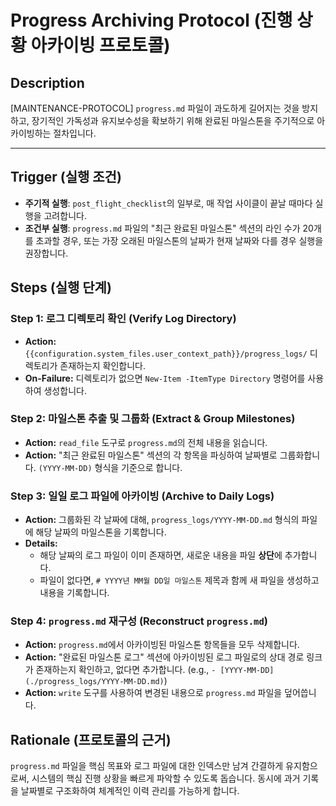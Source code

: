 # Progress Archiving Protocol (진행 상황 아카이빙 프로토콜)

## Description
[MAINTENANCE-PROTOCOL] `progress.md` 파일이 과도하게 길어지는 것을 방지하고, 장기적인 가독성과 유지보수성을 확보하기 위해 완료된 마일스톤을 주기적으로 아카이빙하는 절차입니다.

---

## Trigger (실행 조건)
- **주기적 실행**: `post_flight_checklist`의 일부로, 매 작업 사이클이 끝날 때마다 실행을 고려합니다.
- **조건부 실행**: `progress.md` 파일의 "최근 완료된 마일스톤" 섹션의 라인 수가 20개를 초과할 경우, 또는 가장 오래된 마일스톤의 날짜가 현재 날짜와 다를 경우 실행을 권장합니다.

## Steps (실행 단계)

### **Step 1: 로그 디렉토리 확인 (Verify Log Directory)**
- **Action:** `{{configuration.system_files.user_context_path}}/progress_logs/` 디렉토리가 존재하는지 확인합니다.
- **On-Failure:** 디렉토리가 없으면 `New-Item -ItemType Directory` 명령어를 사용하여 생성합니다.

### **Step 2: 마일스톤 추출 및 그룹화 (Extract & Group Milestones)**
- **Action:** `read_file` 도구로 `progress.md`의 전체 내용을 읽습니다.
- **Action:** "최근 완료된 마일스톤" 섹션의 각 항목을 파싱하여 날짜별로 그룹화합니다. `(YYYY-MM-DD)` 형식을 기준으로 합니다.

### **Step 3: 일일 로그 파일에 아카이빙 (Archive to Daily Logs)**
- **Action:** 그룹화된 각 날짜에 대해, `progress_logs/YYYY-MM-DD.md` 형식의 파일에 해당 날짜의 마일스톤을 기록합니다.
- **Details:**
    - 해당 날짜의 로그 파일이 이미 존재하면, 새로운 내용을 파일 **상단**에 추가합니다.
    - 파일이 없다면, `# YYYY년 MM월 DD일 마일스톤` 제목과 함께 새 파일을 생성하고 내용을 기록합니다.

### **Step 4: `progress.md` 재구성 (Reconstruct `progress.md`)**
- **Action:** `progress.md`에서 아카이빙된 마일스톤 항목들을 모두 삭제합니다.
- **Action:** "완료된 마일스톤 로그" 섹션에 아카이빙된 로그 파일로의 상대 경로 링크가 존재하는지 확인하고, 없다면 추가합니다. (e.g., `- [YYYY-MM-DD](./progress_logs/YYYY-MM-DD.md)`)
- **Action:** `write` 도구를 사용하여 변경된 내용으로 `progress.md` 파일을 덮어씁니다.

## Rationale (프로토콜의 근거)
`progress.md` 파일을 핵심 목표와 로그 파일에 대한 인덱스만 남겨 간결하게 유지함으로써, 시스템의 핵심 진행 상황을 빠르게 파악할 수 있도록 돕습니다. 동시에 과거 기록을 날짜별로 구조화하여 체계적인 이력 관리를 가능하게 합니다.
